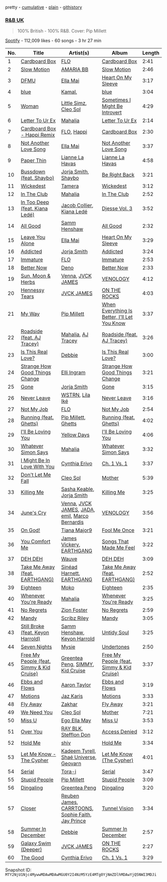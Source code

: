 pretty - [cumulative](/playlists/cumulative/37i9dQZF1DX942d1NzGgzk.md) - [plain](/playlists/plain/37i9dQZF1DX942d1NzGgzk) - [githistory](https://github.githistory.xyz/mackorone/spotify-playlist-archive/blob/main/playlists/plain/37i9dQZF1DX942d1NzGgzk)

### [R&B UK](https://open.spotify.com/playlist/37i9dQZF1DX942d1NzGgzk)

> 100% British \- 100% R&B\. Cover: Pip Millett

[Spotify](https://open.spotify.com/user/spotify) - 112,009 likes - 60 songs - 3 hr 27 min

| No. | Title | Artist(s) | Album | Length |
|---|---|---|---|---|
| 1 | [Cardboard Box](https://open.spotify.com/track/2rf9i0Enr8cw1JRME8Rsvq) | [FLO](https://open.spotify.com/artist/0s4kXsjYeH0S1xRyVGN4NO) | [Cardboard Box](https://open.spotify.com/album/51OgsspyNulg111Dti5Sdj) | 2:41 |
| 2 | [Slow Motion](https://open.spotify.com/track/493QaNbrvbEiQdPH9hDP6z) | [AMARIA BB](https://open.spotify.com/artist/1AC6rw8sH8VGrzMzgFUDG5) | [Slow Motion](https://open.spotify.com/album/4UOWUmv18BNHHSOimMbP0g) | 2:46 |
| 3 | [DFMU](https://open.spotify.com/track/1bdm32mVmoGcek5bVKxQKd) | [Ella Mai](https://open.spotify.com/artist/7HkdQ0gt53LP4zmHsL0nap) | [Heart On My Sleeve](https://open.spotify.com/album/6p5jJLTFiYgk95HhW0unhy) | 3:17 |
| 4 | [blue](https://open.spotify.com/track/7pt64sepCy5QmDrgy9wOJS) | [Kamal.](https://open.spotify.com/artist/2gIHyzlzKxntjQWf8xAGaI) | [blue](https://open.spotify.com/album/3GsV8bdcTiMKRlrRlnnHvo) | 3:04 |
| 5 | [Woman](https://open.spotify.com/track/60GM1mA58L7SYD1bLQXBho) | [Little Simz](https://open.spotify.com/artist/6eXZu6O7nAUA5z6vLV8NKI), [Cleo Sol](https://open.spotify.com/artist/3ETLPQkcEd7z4k3IbZmXMq) | [Sometimes I Might Be Introvert](https://open.spotify.com/album/4nOym5RKE8Opauf3rMxPAW) | 4:29 |
| 6 | [Letter To Ur Ex](https://open.spotify.com/track/2GoXtcbzgBUrvYv6ac7zA9) | [Mahalia](https://open.spotify.com/artist/16rCzZOMQX7P8Kmn5YKexI) | [Letter To Ur Ex](https://open.spotify.com/album/45n9habqvk6ZLFxpGj2sjf) | 2:14 |
| 7 | [Cardboard Box \- Happi Remix](https://open.spotify.com/track/3Y9cvPqBb5Dnpc2MpG6f3j) | [FLO](https://open.spotify.com/artist/0s4kXsjYeH0S1xRyVGN4NO), [Happi](https://open.spotify.com/artist/6JboUw8iZP7Ts7fDcVowP4) | [Cardboard Box](https://open.spotify.com/album/7GKgn6QLyZrGQ1atBIfhY0) | 2:30 |
| 8 | [Not Another Love Song](https://open.spotify.com/track/5XqDJFVCyRTm5J7cIfRmR1) | [Ella Mai](https://open.spotify.com/artist/7HkdQ0gt53LP4zmHsL0nap) | [Not Another Love Song](https://open.spotify.com/album/5QJAMz9LqY5DC2BAjLmO7p) | 3:37 |
| 9 | [Paper Thin](https://open.spotify.com/track/7kC97zPE0PxrcItXyGdk8P) | [Lianne La Havas](https://open.spotify.com/artist/2RP4pPHTXlQpDnO9LvR7Yt) | [Lianne La Havas](https://open.spotify.com/album/1CqNrKEv2fhF7mudTXrydV) | 4:58 |
| 10 | [Bussdown \(feat\. Shaybo\)](https://open.spotify.com/track/2gP19KH3V5JlR5MycAIL3R) | [Jorja Smith](https://open.spotify.com/artist/1CoZyIx7UvdxT5c8UkMzHd), [Shaybo](https://open.spotify.com/artist/5QdfW7A9eh0XjCyg9XAZpy) | [Be Right Back](https://open.spotify.com/album/7MbcxleVqx5qeZgXdw5FAi) | 3:21 |
| 11 | [Wickedest](https://open.spotify.com/track/2nAOiwTa3qvuzawrwN7gaA) | [Tamera](https://open.spotify.com/artist/4S68J6bchvHhqHO1Kp8W9X) | [Wickedest](https://open.spotify.com/album/6ksJ2GuWsid065x77nx6Cr) | 3:12 |
| 12 | [In The Club](https://open.spotify.com/track/1MRvZ3PMsd86Kul6xINAze) | [Mahalia](https://open.spotify.com/artist/16rCzZOMQX7P8Kmn5YKexI) | [In The Club](https://open.spotify.com/album/5KWKFjOuDQ0W7KUimRclNs) | 2:52 |
| 13 | [In Too Deep \(feat\. Kiana Ledé\)](https://open.spotify.com/track/3nGhp4FuIaitNYn4s7XHaX) | [Jacob Collier](https://open.spotify.com/artist/0QWrMNukfcVOmgEU0FEDyD), [Kiana Ledé](https://open.spotify.com/artist/7jZMxhsB8djyIbYmoiJSTs) | [Djesse Vol\. 3](https://open.spotify.com/album/33cj3kzLqVOg9zvy69Wrc8) | 3:52 |
| 14 | [All Good](https://open.spotify.com/track/5rTLetGFtJPn2PxK5z19xs) | [Samm Henshaw](https://open.spotify.com/artist/1Q2mS59tFYLm2KGFoCgWN4) | [All Good](https://open.spotify.com/album/3LXpQ1wgl7EMYs8iJi9Kq5) | 2:32 |
| 15 | [Leave You Alone](https://open.spotify.com/track/0cNc0bSxmRVhAUJVYEd2Qk) | [Ella Mai](https://open.spotify.com/artist/7HkdQ0gt53LP4zmHsL0nap) | [Heart On My Sleeve](https://open.spotify.com/album/6p5jJLTFiYgk95HhW0unhy) | 3:29 |
| 16 | [Addicted](https://open.spotify.com/track/3vMtiUewPWlK5UsIlE8lIy) | [Jorja Smith](https://open.spotify.com/artist/1CoZyIx7UvdxT5c8UkMzHd) | [Addicted](https://open.spotify.com/album/4oGNxeyb9Qe4LcS98Szhcs) | 3:24 |
| 17 | [Immature](https://open.spotify.com/track/5Gp0BMl8A4obJTIpd0qWox) | [FLO](https://open.spotify.com/artist/0s4kXsjYeH0S1xRyVGN4NO) | [Immature](https://open.spotify.com/album/77KeCRX0Rqbx6l8ydoIYB9) | 2:53 |
| 18 | [Better Now](https://open.spotify.com/track/2WTSuYVFhBtnsyZzB5BJbi) | [Deno](https://open.spotify.com/artist/58ICshZ0AgBMNJiLHK3U8l) | [Better Now](https://open.spotify.com/album/6wQTTGr08GpINSllheWoL4) | 2:33 |
| 19 | [Sun, Moon & Herbs](https://open.spotify.com/track/6pHo3k15lbYuljy5GyZsV2) | [Venna](https://open.spotify.com/artist/7qKJMpPZfyGHHwPgsjgFCP), [JVCK JAMES](https://open.spotify.com/artist/0hhGFNFQrdE34ZYR1CaBYN) | [VENOLOGY](https://open.spotify.com/album/1s8xKntAE2o35KgQnkSKje) | 4:12 |
| 20 | [Hennessy Tears](https://open.spotify.com/track/0cfaNTDBtXDavehtJ554z4) | [JVCK JAMES](https://open.spotify.com/artist/0hhGFNFQrdE34ZYR1CaBYN) | [ON THE ROCKS](https://open.spotify.com/album/0uGmnnclrvN2ucqgpgpdyz) | 4:03 |
| 21 | [My Way](https://open.spotify.com/track/4YIVPG1e2m9moeCRdc3w0E) | [Pip Millett](https://open.spotify.com/artist/1QfEfvB62EEl4upf2ANKkR) | [When Everything Is Better, I'll Let You Know](https://open.spotify.com/album/3gW4LjXtOZkjxmdHxBABpx) | 3:37 |
| 22 | [Roadside \(feat\. AJ Tracey\)](https://open.spotify.com/track/3ARhN1R7vBVTEtN7ldAZvn) | [Mahalia](https://open.spotify.com/artist/16rCzZOMQX7P8Kmn5YKexI), [AJ Tracey](https://open.spotify.com/artist/4Xi6LSfFqv26XgP9NKN26U) | [Roadside \(feat\. AJ Tracey\)](https://open.spotify.com/album/6VDecxKGHUwHtGv8kKj3lm) | 3:26 |
| 23 | [Is This Real Love?](https://open.spotify.com/track/2STIbgjW6oD4qc1odTNrqT) | [Debbie](https://open.spotify.com/artist/36qFUmqGdV8FYYhXIDhc17) | [Is This Real Love?](https://open.spotify.com/album/4DqyXB4M4KTJQkeK9vrYmq) | 3:00 |
| 24 | [Strange How Good Things Change](https://open.spotify.com/track/0zS1iD37gmxzffMH11vqf7) | [Elli Ingram](https://open.spotify.com/artist/29Dil4ZXNOwBukXdVL1EwB) | [Strange How Good Things Change](https://open.spotify.com/album/431GIE38nppu1zGX5EXJUj) | 3:21 |
| 25 | [Gone](https://open.spotify.com/track/1wFwyUWoNFdr0Fl0QygxZ2) | [Jorja Smith](https://open.spotify.com/artist/1CoZyIx7UvdxT5c8UkMzHd) | [Gone](https://open.spotify.com/album/6v6x88d6F3VhxiCL6j4Qhn) | 3:15 |
| 26 | [Never Leave](https://open.spotify.com/track/6d5E28VYwyws9CY00lwxfq) | [WSTRN](https://open.spotify.com/artist/5nSAh3wlH7VaqpnkiMjzDs), [Lila Iké](https://open.spotify.com/artist/0uAUrmEQbwcDFzg0v7VicO) | [Never Leave](https://open.spotify.com/album/1uHkmdfOvhr3Jj7mdLIIkp) | 3:16 |
| 27 | [Not My Job](https://open.spotify.com/track/2W7LjZ16NzpnWaUCBsU7Wp) | [FLO](https://open.spotify.com/artist/0s4kXsjYeH0S1xRyVGN4NO) | [Not My Job](https://open.spotify.com/album/4zOm1Hp4dZixYzNgYOYAf3) | 2:54 |
| 28 | [Running \(feat\. Ghetts\)](https://open.spotify.com/track/38vxstSXciei0IuEO2MoGI) | [Pip Millett](https://open.spotify.com/artist/1QfEfvB62EEl4upf2ANKkR), [Ghetts](https://open.spotify.com/artist/7zJL978NtANOysfGY21ty6) | [Running \(feat\. Ghetts\)](https://open.spotify.com/album/5ixpxqTNl3NslcF9WzmXr5) | 4:02 |
| 29 | [I'll Be Loving You](https://open.spotify.com/track/1LqUHH9yacnl8xMBO3dx4d) | [Yellow Days](https://open.spotify.com/artist/3dv4Q4q3LWOnbLJnC6GgTY) | [I'll Be Loving You](https://open.spotify.com/album/5z5rwDtEocaatg3fEtXiWV) | 4:06 |
| 30 | [Whatever Simon Says](https://open.spotify.com/track/1tHUrfOKfRgzuGaa6lXcK7) | [Mahalia](https://open.spotify.com/artist/16rCzZOMQX7P8Kmn5YKexI) | [Whatever Simon Says](https://open.spotify.com/album/78UFlfxHiZnU7Jl3tdDZxn) | 3:32 |
| 31 | [I Might Be In Love With You](https://open.spotify.com/track/1JXuz7eSjrpkI5FCdruZuN) | [Cynthia Erivo](https://open.spotify.com/artist/46UMQ0cW8ToR8egkBRwAxZ) | [Ch\. 1 Vs\. 1](https://open.spotify.com/album/0KeLt7XCGtfAKAbrmM59De) | 3:37 |
| 32 | [Don't Let Me Fall](https://open.spotify.com/track/0M8JJ42kXmyhSAZlzwWMP3) | [Cleo Sol](https://open.spotify.com/artist/3ETLPQkcEd7z4k3IbZmXMq) | [Mother](https://open.spotify.com/album/3cDl7l5FGQi93NgtqFR1gR) | 5:39 |
| 33 | [Killing Me](https://open.spotify.com/track/7B76OJ0ExVlSkDh1xelvRl) | [Sasha Keable](https://open.spotify.com/artist/7MxGWmiAbqjNOGmj23wbWf), [Jorja Smith](https://open.spotify.com/artist/1CoZyIx7UvdxT5c8UkMzHd) | [Killing Me](https://open.spotify.com/album/0llJLK7uiCfzaEJrN38ftl) | 3:25 |
| 34 | [June's Cry](https://open.spotify.com/track/72NynuHPtVPMyeJq1y4eBT) | [Venna](https://open.spotify.com/artist/7qKJMpPZfyGHHwPgsjgFCP), [JVCK JAMES](https://open.spotify.com/artist/0hhGFNFQrdE34ZYR1CaBYN), [JADA](https://open.spotify.com/artist/0pjzTr41MwrNqnnQ3wuPzM), [emil](https://open.spotify.com/artist/0qcYzMPOCqc66SyT0hyfQb), [Marco Bernardis](https://open.spotify.com/artist/2paaQ0WHxSynDwZkcBtdbv) | [VENOLOGY](https://open.spotify.com/album/1s8xKntAE2o35KgQnkSKje) | 3:56 |
| 35 | [On God!](https://open.spotify.com/track/3AcH92WhF4cBsbUvoDgu30) | [Tiana Major9](https://open.spotify.com/artist/1Naqgo0HMRoumRP0e2MXD9) | [Fool Me Once](https://open.spotify.com/album/15moNc4Pg5E1qXrXHM2WNl) | 3:21 |
| 36 | [You Comfort Me](https://open.spotify.com/track/3OUWfEsfqSmlEY2oNDN6Iu) | [James Vickery](https://open.spotify.com/artist/68tR0TsEKX89ID4fyBMgch), [EARTHGANG](https://open.spotify.com/artist/5MbNzCW3qokGyoo9giHA3V) | [Songs That Made Me Feel](https://open.spotify.com/album/4HxdC77nF9ywR1s1mS4Jk7) | 3:22 |
| 37 | [DEH DEH](https://open.spotify.com/track/3eMpDpuaxr1QFnVSSfv9Zf) | [Wauve](https://open.spotify.com/artist/6iJTgr51htiTuj3r1cFSFO) | [DEH DEH](https://open.spotify.com/album/6Tbw38wfTTtHxspqGrdr5w) | 3:09 |
| 38 | [Take Me Away \(feat\. EARTHGANG\)](https://open.spotify.com/track/0jdit0IB5OJbDmPRqadZbs) | [Sinéad Harnett](https://open.spotify.com/artist/6tUJpYN2aYiXbzAcg0pIOo), [EARTHGANG](https://open.spotify.com/artist/5MbNzCW3qokGyoo9giHA3V) | [Take Me Away \(feat\. EARTHGANG\)](https://open.spotify.com/album/7uArP6gpDdQXQrkfdFOpvA) | 2:52 |
| 39 | [Eighteen](https://open.spotify.com/track/6SCSFTRB2ueJIhYQ2VJK68) | [Moko](https://open.spotify.com/artist/1SNK64zmUMbnh5bVIVYARH) | [Eighteen](https://open.spotify.com/album/29DLEk1PoZBbEDBgjPAj6Y) | 2:35 |
| 40 | [Whenever You're Ready](https://open.spotify.com/track/16Km3GR6GYMrIyVPk31DAe) | [Mahalia](https://open.spotify.com/artist/16rCzZOMQX7P8Kmn5YKexI) | [Whenever You're Ready](https://open.spotify.com/album/5oU1HkdGTZ9aKz9FFdiawe) | 3:25 |
| 41 | [No Regrets](https://open.spotify.com/track/2RC3TbzlpR5lpzODqOUQfL) | [Zion Foster](https://open.spotify.com/artist/7z5nU71I7KTEdTHiPMfwL6) | [No Regrets](https://open.spotify.com/album/4aRr37KCSr88qfFrnJYCZx) | 2:59 |
| 42 | [Mandy](https://open.spotify.com/track/3PO4o0z1ao5ItW7C4HNd72) | [Scribz Riley](https://open.spotify.com/artist/6UJ1HBEJnAZ1aVPlJZPf61) | [Mandy](https://open.spotify.com/album/11TgzkZn6xP5E2jYkQJIga) | 3:05 |
| 43 | [Still Broke \(feat\. Keyon Harrold\)](https://open.spotify.com/track/6jeP9JMozdxrVzvVXp6FKj) | [Samm Henshaw](https://open.spotify.com/artist/1Q2mS59tFYLm2KGFoCgWN4), [Keyon Harrold](https://open.spotify.com/artist/4JG781pl96pL2h0AoERgOA) | [Untidy Soul](https://open.spotify.com/album/7u5uWlp5UV9mdr7Rokotod) | 3:25 |
| 44 | [Seven Nights](https://open.spotify.com/track/1ayrOU2q0K9xVt05CgMq2O) | [Mysie](https://open.spotify.com/artist/3rf7cB2o79L2LEcl9HIjAf) | [Undertones](https://open.spotify.com/album/7CfevcKViQya5AT6HrDdhL) | 2:50 |
| 45 | [Free My People \(feat\. Simmy & Kid Cruise\)](https://open.spotify.com/track/4T4YHAdlrEzL5Jsb1XnbGA) | [Greentea Peng](https://open.spotify.com/artist/5z9wLR0RGBcWMXr4fCZW0K), [SIMMY](https://open.spotify.com/artist/527kNlxgOHUAZ1YOonXDJd), [Kid Cruise](https://open.spotify.com/artist/3M6mw8TcBFhDXPdF2Csupw) | [Free My People \(feat\. Simmy & Kid Cruise\)](https://open.spotify.com/album/5fE5bSpNQpqVPJ8k5RvAUP) | 3:37 |
| 46 | [Ebbs and Flows](https://open.spotify.com/track/7fv831b61zLwfA1d6Vp17f) | [Aaron Taylor](https://open.spotify.com/artist/1evO4fwLsEkkPGq32dCix7) | [Ebbs and Flows](https://open.spotify.com/album/6ymZzUwgOwGaevvamG568v) | 3:19 |
| 47 | [Motions](https://open.spotify.com/track/5rdBZkZw3kkkZxCUym3E9j) | [Jaz Karis](https://open.spotify.com/artist/4rDcfb3TEWyx0BKdzKG24I) | [Motions](https://open.spotify.com/album/4VDVfTgQlwL828aEPK6lIe) | 3:33 |
| 48 | [Fly Away](https://open.spotify.com/track/3KMXrC9uDVEch4D6iyhZCp) | [Zakhar](https://open.spotify.com/artist/6sGJ9AOz3XJH8S8WDcZUUO) | [Fly Away](https://open.spotify.com/album/0c5mfGZXxLSAtdHGrDwh9t) | 3:21 |
| 49 | [We Need You](https://open.spotify.com/track/68yUHwnNiuhltk2HQoIu9l) | [Cleo Sol](https://open.spotify.com/artist/3ETLPQkcEd7z4k3IbZmXMq) | [Mother](https://open.spotify.com/album/3cDl7l5FGQi93NgtqFR1gR) | 7:21 |
| 50 | [Miss U](https://open.spotify.com/track/2kCizKXvF27rJLPVvgIIvm) | [Ego Ella May](https://open.spotify.com/artist/7ANeFdhioipksT9lqg0Ay6) | [Miss U](https://open.spotify.com/album/6EInKwjhMtF3zGFE04NpKL) | 3:53 |
| 51 | [Over You](https://open.spotify.com/track/1Ndba1dqYEiS2KvIG9M2Fr) | [RAY BLK](https://open.spotify.com/artist/0CkbPVBpOwwz9NPPglFKyq), [Stefflon Don](https://open.spotify.com/artist/2ExGrw6XpbtUAJHTLtUXUD) | [Access Denied](https://open.spotify.com/album/2iX0UveETkU2Xe1H0Pt9Tv) | 3:12 |
| 52 | [Hold Me](https://open.spotify.com/track/2FyKNGjjdGFY26MODQcR8s) | [shiv](https://open.spotify.com/artist/5rxxzsO9zojzg0FfWVmIv7) | [Hold Me](https://open.spotify.com/album/1lPP40l172ZtM0JK0wrfbC) | 3:34 |
| 53 | [Let Me Know \- The Cypher](https://open.spotify.com/track/3yra5xBw7oHIU1hqDisA7j) | [Kadeem Tyrell](https://open.spotify.com/artist/5EpRGVPs8i7MKQSCxLLauh), [Shaé Universe](https://open.spotify.com/artist/5gaElx30yTGGiOCVnml29N), [Geovarn](https://open.spotify.com/artist/1et4HAt8HCJJWuqW6hGWhk) | [Let Me Know \(The Cypher\)](https://open.spotify.com/album/3txhzSqd1Lc9Nig7CF5eH0) | 4:01 |
| 54 | [Serial](https://open.spotify.com/track/1HPYnKkSjOkkC8tm9S97rb) | [Tora\-i](https://open.spotify.com/artist/4oJsWKOJCNMfUbIpR2jk8Z) | [Serial](https://open.spotify.com/album/6q1MjscDVoN75ap0etkyW2) | 3:47 |
| 55 | [Stupid People](https://open.spotify.com/track/5g80aGSWaxJJk9DhAQvthJ) | [Pip Millett](https://open.spotify.com/artist/1QfEfvB62EEl4upf2ANKkR) | [Stupid People](https://open.spotify.com/album/4wb5WR7sbsDkDJ8hlefgGG) | 3:09 |
| 56 | [Dingaling](https://open.spotify.com/track/1upqTfjNfblLHKqasQAPc0) | [Greentea Peng](https://open.spotify.com/artist/5z9wLR0RGBcWMXr4fCZW0K) | [Dingaling](https://open.spotify.com/album/5aMRGlhrRsaVUIL25FRYsJ) | 3:20 |
| 57 | [Closer](https://open.spotify.com/track/0gZkwRjMYBtyWzo6Kx7Efn) | [Reuben James](https://open.spotify.com/artist/5tA28joO5iZ0eCnvyctqRH), [CARRTOONS](https://open.spotify.com/artist/0994Up3Ob4zUFm3OFOWpzJ), [Sophie Faith](https://open.spotify.com/artist/4LR3BRvTeWCiS1l16TqXVh), [Jay Prince](https://open.spotify.com/artist/2TLYSzGyVYkxAgYSCqUnQj) | [Tunnel Vision](https://open.spotify.com/album/5a5AWTfvxSSezaBEHng2ms) | 3:34 |
| 58 | [Summer In December](https://open.spotify.com/track/7GSUwQm6X7KbQq7hvdJyXB) | [Debbie](https://open.spotify.com/artist/36qFUmqGdV8FYYhXIDhc17) | [Summer In December](https://open.spotify.com/album/0xKdmcCJcz5ByeOvRedaQO) | 2:57 |
| 59 | [Galaxy Swim \(Deeper\)](https://open.spotify.com/track/2WTeqcbUUS1Ox5fH3IeOvj) | [JVCK JAMES](https://open.spotify.com/artist/0hhGFNFQrdE34ZYR1CaBYN) | [ON THE ROCKS](https://open.spotify.com/album/0uGmnnclrvN2ucqgpgpdyz) | 2:27 |
| 60 | [The Good](https://open.spotify.com/track/7sPW54QvTCMlWQEB0tyhJ3) | [Cynthia Erivo](https://open.spotify.com/artist/46UMQ0cW8ToR8egkBRwAxZ) | [Ch\. 1 Vs\. 1](https://open.spotify.com/album/0KeLt7XCGtfAKAbrmM59De) | 3:29 |

Snapshot ID: `MTY2NjU1Njc4MywwMDAwMDAwMGU0Y2I4NzM5YzE4MTg0YjNmZDlhMDAwYjQ5NWI3MDJi`
